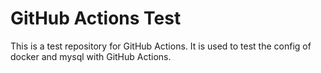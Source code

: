 # GitHub Actions Test

This is a test repository for GitHub Actions. It is used to test the config of docker and mysql with GitHub Actions.
